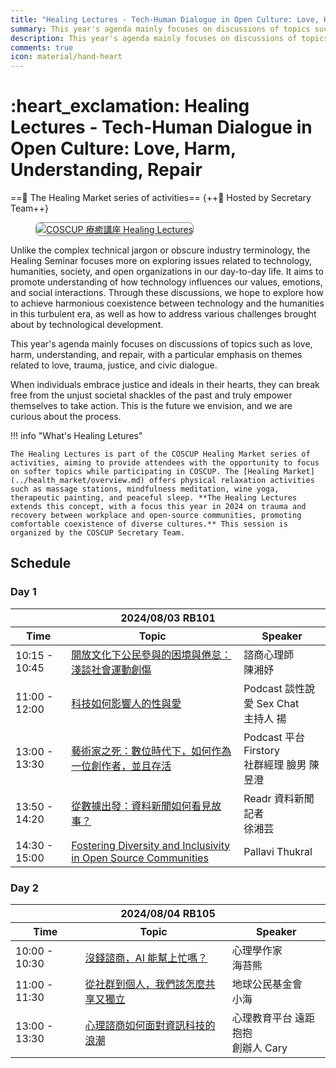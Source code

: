 ```yaml
---
title: "Healing Lectures - Tech-Human Dialogue in Open Culture: Love, Harm, Understanding, Repair"
summary: This year's agenda mainly focuses on discussions of topics such as love, harm, understanding, and repair, with a particular emphasis on themes related to love, trauma, justice, and civic dialogue.
description: This year's agenda mainly focuses on discussions of topics such as love, harm, understanding, and repair, with a particular emphasis on themes related to love, trauma, justice, and civic dialogue.
comments: true
icon: material/hand-heart
---
```


# :heart_exclamation: Healing Lectures - Tech-Human Dialogue in Open Culture: Love, Harm, Understanding, Repair

==:heartbeat: The Healing Market series of activities== {++:green_apple: Hosted by Secretary Team++}

<figure markdown="span">
    <a href="https://volunteer.coscup.org/img/2024/healing_lectures.jpg">
        <img src="https://volunteer.coscup.org/img/2024/healing_lectures.jpg"
            alt="COSCUP 療癒講座 Healing Lectures" title="COSCUP 療癒講座 Healing Lectures"
            style="border-radius: 8px;border:1px solid hsl(0, 0%, 50%);">
    </a>
</figure>

Unlike the complex technical jargon or obscure industry terminology, the Healing Seminar focuses more on exploring issues related to technology, humanities, society, and open organizations in our day-to-day life. It aims to promote understanding of how technology influences our values, emotions, and social interactions. Through these discussions, we hope to explore how to achieve harmonious coexistence between technology and the humanities in this turbulent era, as well as how to address various challenges brought about by technological development.

This year's agenda mainly focuses on discussions of topics such as love, harm, understanding, and repair, with a particular emphasis on themes related to love, trauma, justice, and civic dialogue.

When individuals embrace justice and ideals in their hearts, they can break free from the unjust societal shackles of the past and truly empower themselves to take action. This is the future we envision, and we are curious about the process.

!!! info "What's Healing Letures"

    The Healing Lectures is part of the COSCUP Healing Market series of activities, aiming to provide attendees with the opportunity to focus on softer topics while participating in COSCUP. The [Healing Market](../health_market/overview.md) offers physical relaxation activities such as massage stations, mindfulness meditation, wine yoga, therapeutic painting, and peaceful sleep. **The Healing Lectures extends this concept, with a focus this year in 2024 on trauma and recovery between workplace and open-source communities, promoting comfortable coexistence of diverse cultures.** This session is organized by the COSCUP Secretary Team.

## Schedule

### Day 1

<table>
    <thead>
        <tr>
            <th colspan=3>2024/08/03 RB101</th>
        </tr>
        <tr>
            <th>Time</th>
            <th>Topic</th>
            <th>Speaker</th>
        </tr>
    </thead>
    <tbody>
        <tr>
            <td>10:15 - 10:45</td>
            <td><a href="https://pretalx.coscup.org/coscup-2024/talk/PDFEGE/">開放文化下公民參與的困境與倦怠：淺談社會運動創傷</a></td>
            <td>諮商心理師<br>陳湘妤</td>
        </tr>
        <tr>
            <td>11:00 - 12:00</td>
            <td><a href="https://pretalx.coscup.org/coscup-2024/talk/Z3TTNS/">科技如何影響人的性與愛</a></td>
            <td>Podcast 談性說愛 Sex Chat<br>主持人 揚</td>
        </tr>
        <tr>
            <td>13:00 - 13:30</td>
            <td><a href="https://pretalx.coscup.org/coscup-2024/talk/UZGEK7/">藝術家之死：數位時代下，如何作為一位創作者，並且存活</a></td>
            <td>Podcast 平台 Firstory<br>社群經理 臉男 陳昱澄</td>
        </tr>
        <tr>
            <td>13:50 - 14:20</td>
            <td><a href="https://pretalx.coscup.org/coscup-2024/talk/QUGDAQ/">從數據出發：資料新聞如何看見故事？</a></td>
            <td>Readr 資料新聞記者<br>徐湘芸</td>
        </tr>
        <tr>
            <td>14:30 - 15:00</td>
            <td><a href="https://pretalx.coscup.org/coscup-2024/talk/M99LX7/">Fostering Diversity and Inclusivity in Open Source Communities</a></td>
            <td>Pallavi Thukral</td>
        </tr>
    </tbody>
</table>

### Day 2

<table>
    <thead>
        <tr>
            <th colspan=3>2024/08/04 RB105</th>
        </tr>
        <tr>
            <th>Time</th>
            <th>Topic</th>
            <th>Speaker</th>
        </tr>
    </thead>
    <tbody>
        <tr>
            <td>10:00 - 10:30</td>
            <td><a href="https://pretalx.coscup.org/coscup-2024/talk/UNURKF/">沒錢諮商，AI 能幫上忙嗎？</a></td>
            <td>心理學作家<br>海苔熊</td>
        </tr>
        <tr>
            <td>11:00 - 11:30</td>
            <td><a href="https://pretalx.coscup.org/coscup-2024/talk/A79S3H/">從社群到個人，我們該怎麼共享又獨立</a></td>
            <td>地球公民基金會<br>小海</td>
        </tr>
        <tr>
            <td>13:00 - 13:30</td>
            <td><a href="https://pretalx.coscup.org/coscup-2024/talk/7RACAB/">心理諮商如何面對資訊科技的浪潮</a></td>
            <td>心理教育平台 遠距抱抱<br>創辦人  Cary</td>
        </tr>
    </tbody>
</table>
